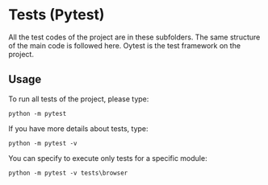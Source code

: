 # Tests (Pytest)

All the test codes of the project are in these subfolders. The same structure of the main code is followed here. Oytest is the test framework on the project.

## Usage

To run all tests of the project, please type:

```console
python -m pytest
```

If you have more details about tests, type:

```console
python -m pytest -v
```

 You can specify to execute only tests for a specific module:

```console
python -m pytest -v tests\browser
```
